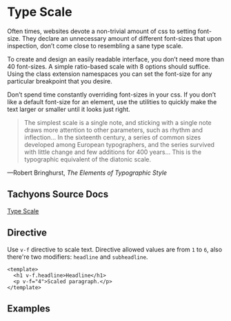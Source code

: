 <script setup>
import TypeScale from '../components/TypeScale.vue';
</script>

# Type Scale

Often times, websites devote a non-trivial amount of css to setting font-size.
They declare an unnecessary amount of different font-sizes that upon
inspection, don’t come close to resembling a sane type scale.

To create and design an easily readable interface, you don’t need more than
40 font-sizes. A simple ratio-based scale with 8 options should suffice.
Using the class extension namespaces you can set the font-size for any
particular breakpoint that you desire.

Don’t spend time constantly overriding font-sizes in your css. If you don’t
like a default font-size for an element, use the utilities to quickly make
the text larger or smaller until it looks just right. 

> The simplest scale is a single note, and sticking with a single note draws more attention
to other parameters, such as rhythm and inflection… In the sixteenth century, a series
of common sizes developed among European typographers, and the series survived with little
change and few additions for 400 years… This is the typographic equivalent of the diatonic scale. 

—Robert Bringhurst, *The Elements of Typographic Style*

## Tachyons Source Docs

[Type Scale](https://tachyons.io/docs/typography/scale/)

## Directive

Use `v-f` directive to scale text. Directive allowed values are from `1` to `6`,
also there're two modifiers: `headline` and `subheadline`.

```vue
<template>
  <h1 v-f.headline>Headline</h1>
  <p v-f="4">Scaled paragraph.</p>
</template>
```

## Examples

<TypeScale />

